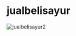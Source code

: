 
# jualbelisayur
![jualbelisayur2](https://github.com/Azrieladiputra/jualbelisayur/assets/144753236/2d88a984-b6e5-4996-89f9-081b022dfb7e)
